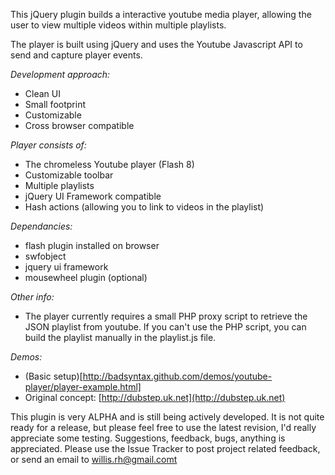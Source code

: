 This jQuery plugin builds a interactive youtube media player, allowing the user to view multiple videos within multiple playlists. 

The player is built using jQuery and uses the Youtube Javascript API to send and capture player events.

*Development approach:*

 * Clean UI
 * Small footprint
 * Customizable
 * Cross browser compatible

*Player consists of:*

 * The chromeless Youtube player (Flash 8)
 * Customizable toolbar 
 * Multiple playlists
 * jQuery UI Framework compatible
 * Hash actions (allowing you to link to videos in the playlist)

*Dependancies:*

 * flash plugin installed on browser
 * swfobject
 * jquery ui framework
 * mousewheel plugin (optional)

*Other info:*

 * The player currently requires a small PHP proxy script to retrieve the JSON playlist from youtube. If you can't use the PHP script, you can build the playlist manually in the playlist.js file.

*Demos:*

 * (Basic setup)[http://badsyntax.github.com/demos/youtube-player/player-example.html]
 * Original concept: [http://dubstep.uk.net](http://dubstep.uk.net)

This plugin is very ALPHA and is still being actively developed. It is not quite ready for a release, but please feel free to use the latest revision, I'd really appreciate some testing.
Suggestions, feedback, bugs, anything is appreciated. Please use the Issue Tracker to post project related feedback, or send an email to willis.rh@gmail.comt

